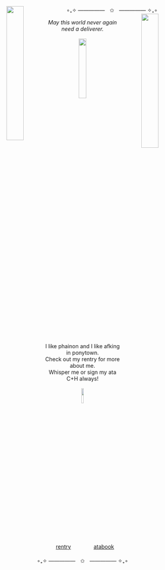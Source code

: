 <p align="center">
∘₊✧ —————ㅤ✩ㅤ————— ✧₊∘
   <img align="left" src="https://i.imgur.com/rSPcGYT.jpeg" width=30%>
     <img align="right" src="https://i.imgur.com/IzZwS9b.jpeg" width=30%>
  <br> 
<div align="center"> 
<i>May this world never again need a deliverer.</i>
<br><br>
  <img src=https://i.imgur.com/6SSbYOb.png width=20%>
<br><br>
  I like phainon and I like afking in ponytown.
  <br>
  Check out my rentry for more about me.
  <br>
  Whisper me or sign my ata
  <br>
  C+H always!
  <br><br>
  <img src=https://graphic.neocities.org/Wetter-111.gif width=10%>
<br>
  
ㅤ[rentry](https://ayakashibakeneko.atabook.org/)  ㅤㅤㅤㅤ [atabook](https://ayakashibakeneko.atabook.org/)
<br>
<br>
∘₊✧ —————ㅤ✩ㅤ————— ✧₊∘
</p>
